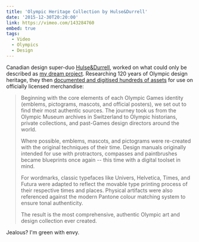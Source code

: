 ```yaml
---
title: 'Olympic Heritage Collection by Hulse&Durrell'
date: '2015-12-30T20:20:00'
link: https://vimeo.com/143284760
embed: true
tags:
  - Video
  - Olympics
  - Design
---
```

Canadian design super-duo [Hulse&Durrell][1], worked on what could only be described as [my dream project][2]. Researching 120 years of Olympic design heritage, they then [documented and digitised hundreds of assets][3] for use on officially licensed merchandise:

> Beginning with the core elements of each Olympic Games identity (emblems, pictograms, mascots, and official posters), we set out to find their most authentic sources. The journey took us from the Olympic Museum archives in Switzerland to Olympic historians, private collections, and past-Games design directors around the world.
>
> Where possible, emblems, mascots, and pictograms were re-created with the original techniques of their time. Design manuals originally intended for use with protractors, compasses and paintbrushes became blueprints once again -- this time with a digital toolset in mind.
>
> For wordmarks, classic typefaces like Univers, Helvetica, Times, and Futura were adapted to reflect the movable type printing process of their respective times and places. Physical artifacts were also referenced against the modern Pantone colour matching system to ensure tonal authenticity.
>
> The result is the most comprehensive, authentic Olympic art and design collection ever created.

Jealous? I'm green with envy.

[1]: http://hulsedurrell.com/
[2]: http://hulsedurrell.com/project/olympic-heritage-collection
[3]: http://www.underconsideration.com/brandnew/archives/new_name_logo_and_identity_for_olympic_heritage_collection_by_hulsedurrell.php
